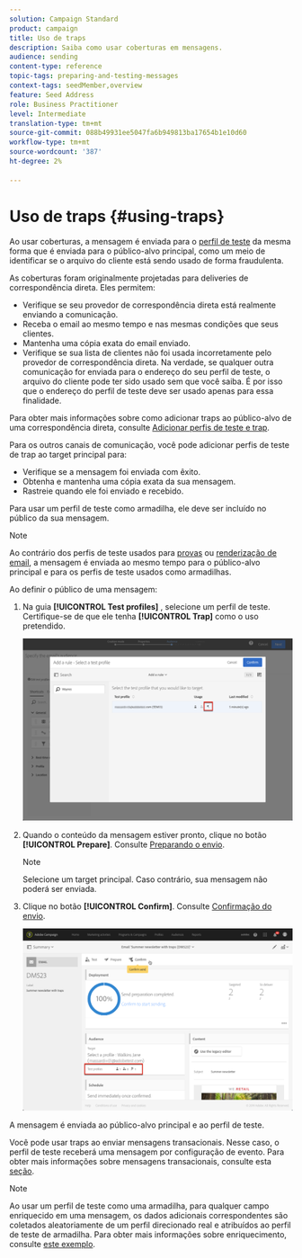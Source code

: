 ```yaml
---
solution: Campaign Standard
product: campaign
title: Uso de traps
description: Saiba como usar coberturas em mensagens.
audience: sending
content-type: reference
topic-tags: preparing-and-testing-messages
context-tags: seedMember,overview
feature: Seed Address
role: Business Practitioner
level: Intermediate
translation-type: tm+mt
source-git-commit: 088b49931ee5047fa6b949813ba17654b1e10d60
workflow-type: tm+mt
source-wordcount: '387'
ht-degree: 2%

---
```



# Uso de traps {#using-traps}

Ao usar coberturas, a mensagem é enviada para o [perfil de teste](../../audiences/using/managing-test-profiles.md) da mesma forma que é enviada para o público-alvo principal, como um meio de identificar se o arquivo do cliente está sendo usado de forma fraudulenta.

As coberturas foram originalmente projetadas para deliveries de correspondência direta. Eles permitem:

* Verifique se seu provedor de correspondência direta está realmente enviando a comunicação.
* Receba o email ao mesmo tempo e nas mesmas condições que seus clientes.
* Mantenha uma cópia exata do email enviado.
* Verifique se sua lista de clientes não foi usada incorretamente pelo provedor de correspondência direta. Na verdade, se qualquer outra comunicação for enviada para o endereço do seu perfil de teste, o arquivo do cliente pode ter sido usado sem que você saiba. É por isso que o endereço do perfil de teste deve ser usado apenas para essa finalidade.

Para obter mais informações sobre como adicionar traps ao público-alvo de uma correspondência direta, consulte [Adicionar perfis de teste e trap](../../channels/using/defining-the-direct-mail-audience.md#adding-test-and-trap-profiles).

Para os outros canais de comunicação, você pode adicionar perfis de teste de trap ao target principal para:

* Verifique se a mensagem foi enviada com êxito.
* Obtenha e mantenha uma cópia exata da sua mensagem.
* Rastreie quando ele foi enviado e recebido.

Para usar um perfil de teste como armadilha, ele deve ser incluído no público da sua mensagem.

>[!NOTE]
>
>Ao contrário dos perfis de teste usados para [provas](../../sending/using/sending-proofs.md) ou [renderização de email](../../sending/using/email-rendering.md), a mensagem é enviada ao mesmo tempo para o público-alvo principal e para os perfis de teste usados como armadilhas.

Ao definir o público de uma mensagem:

1. Na guia **[!UICONTROL Test profiles]** , selecione um perfil de teste. Certifique-se de que ele tenha **[!UICONTROL Trap]** como o uso pretendido.

   ![](assets/trap_select.png)

1. Quando o conteúdo da mensagem estiver pronto, clique no botão **[!UICONTROL Prepare]**. Consulte [Preparando o envio](../../sending/using/preparing-the-send.md).
   >[!NOTE]
   >
   >Selecione um target principal. Caso contrário, sua mensagem não poderá ser enviada.

1. Clique no botão **[!UICONTROL Confirm]**. Consulte [Confirmação do envio](../../sending/using/confirming-the-send.md).

   ![](assets/trap_confirm.png)

A mensagem é enviada ao público-alvo principal e ao perfil de teste.

Você pode usar traps ao enviar mensagens transacionais. Nesse caso, o perfil de teste receberá uma mensagem por configuração de evento. Para obter mais informações sobre mensagens transacionais, consulte esta [seção](../../channels/using/getting-started-with-transactional-msg.md).

>[!NOTE]
>
>Ao usar um perfil de teste como uma armadilha, para qualquer campo enriquecido em uma mensagem, os dados adicionais correspondentes são coletados aleatoriamente de um perfil direcionado real e atribuídos ao perfil de teste de armadilha. Para obter mais informações sobre enriquecimento, consulte [este exemplo](../../automating/using/enriching-profile-data-file.md).
